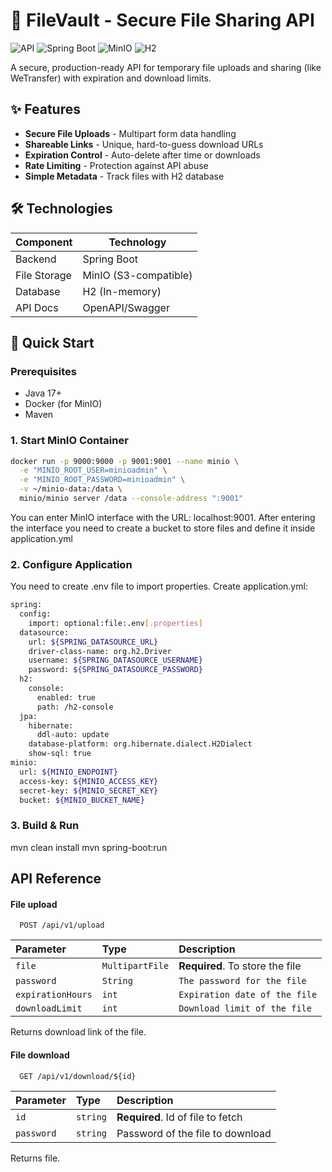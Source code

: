 # 📁 FileVault - Secure File Sharing API

![API](https://img.shields.io/badge/API-RESTful-success)
![Spring Boot](https://img.shields.io/badge/Spring%20Boot-2.7+-blue)
![MinIO](https://img.shields.io/badge/MinIO-S3%20Storage-orange)
![H2](https://img.shields.io/badge/H2-In-memory%20DB-red)

A secure, production-ready API for temporary file uploads and sharing (like WeTransfer) with expiration and download limits.

## ✨ Features

- **Secure File Uploads** - Multipart form data handling
- **Shareable Links** - Unique, hard-to-guess download URLs
- **Expiration Control** - Auto-delete after time or downloads
- **Rate Limiting** - Protection against API abuse
- **Simple Metadata** - Track files with H2 database

## 🛠️ Technologies

| Component       | Technology |
|----------------|------------|
| Backend        | Spring Boot |
| File Storage   | MinIO (S3-compatible) |
| Database       | H2 (In-memory) |
| API Docs       | OpenAPI/Swagger |

## 🚀 Quick Start

### Prerequisites
- Java 17+
- Docker (for MinIO)
- Maven

### 1. Start MinIO Container
```bash
docker run -p 9000:9000 -p 9001:9001 --name minio \
  -e "MINIO_ROOT_USER=minioadmin" \
  -e "MINIO_ROOT_PASSWORD=minioadmin" \
  -v ~/minio-data:/data \
  minio/minio server /data --console-address ":9001"
```
You can enter MinIO interface with the URL: localhost:9001.
After entering the interface you need to create a bucket to store files and define it inside application.yml
### 2. Configure Application
You need to create .env file to import properties.
Create application.yml:
```bash
spring:
  config:
    import: optional:file:.env[.properties]
  datasource:
    url: ${SPRING_DATASOURCE_URL}
    driver-class-name: org.h2.Driver
    username: ${SPRING_DATASOURCE_USERNAME}
    password: ${SPRING_DATASOURCE_PASSWORD}
  h2:
    console:
      enabled: true
      path: /h2-console
  jpa:
    hibernate:
      ddl-auto: update
    database-platform: org.hibernate.dialect.H2Dialect
    show-sql: true
minio:
  url: ${MINIO_ENDPOINT}
  access-key: ${MINIO_ACCESS_KEY}
  secret-key: ${MINIO_SECRET_KEY}
  bucket: ${MINIO_BUCKET_NAME}
```

### 3. Build & Run
mvn clean install
mvn spring-boot:run

## API Reference

#### File upload

```http
  POST /api/v1/upload
```

| Parameter | Type     | Description                |
| :-------- | :------- | :------------------------- |
| `file` | `MultipartFile` | **Required**. To store the file |
| `password`|`String`| `The password for the file`|
| `expirationHours`| `int`| `Expiration date of the file`|
| `downloadLimit`| `int` | `Download limit of the file`|

Returns download link of the file.

#### File download

```http
  GET /api/v1/download/${id}
```

| Parameter | Type     | Description                       |
| :-------- | :------- | :-------------------------------- |
| `id`      | `string` | **Required**. Id of file to fetch |
|`password`| `string` | Password of the file to download

Returns file.




